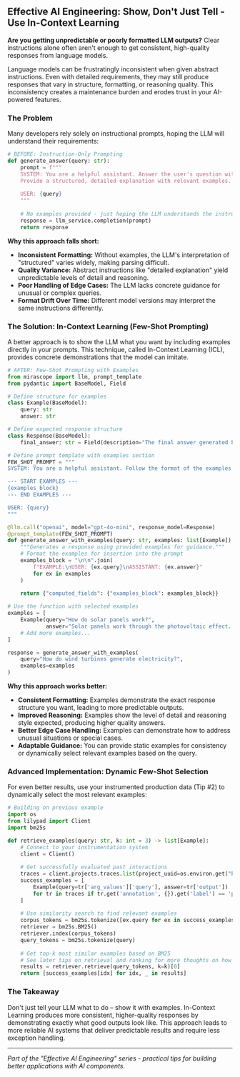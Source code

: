 ## Effective AI Engineering: Show, Don't Just Tell - Use In-Context Learning

**Are you getting unpredictable or poorly formatted LLM outputs?** Clear instructions alone often aren't enough to get consistent, high-quality responses from language models.

Language models can be frustratingly inconsistent when given abstract instructions. Even with detailed requirements, they may still produce responses that vary in structure, formatting, or reasoning quality. This inconsistency creates a maintenance burden and erodes trust in your AI-powered features.

### The Problem

Many developers rely solely on instructional prompts, hoping the LLM will understand their requirements:

```python
# BEFORE: Instruction-Only Prompting
def generate_answer(query: str):
    prompt = f"""
    SYSTEM: You are a helpful assistant. Answer the user's question with accurate information.
    Provide a structured, detailed explanation with relevant examples.
    
    USER: {query}
    """
    
    # No examples provided - just hoping the LLM understands the instructions
    response = llm_service.completion(prompt)
    return response
```

**Why this approach falls short:**

- **Inconsistent Formatting:** Without examples, the LLM's interpretation of "structured" varies widely, making parsing difficult.
- **Quality Variance:** Abstract instructions like "detailed explanation" yield unpredictable levels of detail and reasoning.
- **Poor Handling of Edge Cases:** The LLM lacks concrete guidance for unusual or complex queries.
- **Format Drift Over Time:** Different model versions may interpret the same instructions differently.

### The Solution: In-Context Learning (Few-Shot Prompting)

A better approach is to show the LLM what you want by including examples directly in your prompts. This technique, called In-Context Learning (ICL), provides concrete demonstrations that the model can imitate.

```python
# AFTER: Few-Shot Prompting with Examples
from mirascope import llm, prompt_template
from pydantic import BaseModel, Field

# Define structure for examples
class Example(BaseModel):
    query: str
    answer: str

# Define expected response structure
class Response(BaseModel):
    final_answer: str = Field(description="The final answer generated by the assistant.")

# Define prompt template with examples section
FEW_SHOT_PROMPT = """
SYSTEM: You are a helpful assistant. Follow the format of the examples provided.

--- START EXAMPLES ---
{examples_block}
--- END EXAMPLES ---

USER: {query}
"""

@llm.call("openai", model="gpt-4o-mini", response_model=Response)
@prompt_template(FEW_SHOT_PROMPT)
def generate_answer_with_examples(query: str, examples: list[Example]):
    """Generates a response using provided examples for guidance."""
    # Format the examples for insertion into the prompt
    examples_block = "\n\n".join(
        f"EXAMPLE:\nUSER: {ex.query}\nASSISTANT: {ex.answer}"
        for ex in examples
    )
    
    return {"computed_fields": {"examples_block": examples_block}}

# Use the function with selected examples
examples = [
    Example(query="How do solar panels work?", 
            answer="Solar panels work through the photovoltaic effect. When sunlight hits the semiconductor materials in the panel, it knocks electrons loose, generating electricity. This direct current (DC) is then converted to alternating current (AC) for home use."),
    # Add more examples...
]

response = generate_answer_with_examples(
    query="How do wind turbines generate electricity?",
    examples=examples
)
```

**Why this approach works better:**

- **Consistent Formatting:** Examples demonstrate the exact response structure you want, leading to more predictable outputs.
- **Improved Reasoning:** Examples show the level of detail and reasoning style expected, producing higher quality answers.
- **Better Edge Case Handling:** Examples can demonstrate how to address unusual situations or special cases.
- **Adaptable Guidance:** You can provide static examples for consistency or dynamically select relevant examples based on the query.

### Advanced Implementation: Dynamic Few-Shot Selection

For even better results, use your instrumented production data (Tip #2) to dynamically select the most relevant examples:

```python
# Building on previous example
import os
from lilypad import Client
import bm25s

def retrieve_examples(query: str, k: int = 3) -> list[Example]:
    # Connect to your instrumentation system
    client = Client()
    
    # Get successfully evaluated past interactions
    traces = client.projects.traces.list(project_uuid=os.environ.get("PROJECT_ID"))
    success_examples = [
        Example(query=tr['arg_values']['query'], answer=tr['output'])
        for tr in traces if tr.get('annotation', {}).get('label') == 'pass'
    ]
    
    # Use similarity search to find relevant examples
    corpus_tokens = bm25s.tokenize([ex.query for ex in success_examples])
    retriever = bm25s.BM25()
    retriever.index(corpus_tokens)
    query_tokens = bm25s.tokenize(query)
    
    # Get top-k most similar examples based on BM25
    # See later tips on retrieval and ranking for more thoughts on how to select examples!
    results = retriever.retrieve(query_tokens, k=k)[0]
    return [success_examples[idx] for idx, _ in results]
```

### The Takeaway

Don't just tell your LLM what to do – show it with examples. In-Context Learning produces more consistent, higher-quality responses by demonstrating exactly what good outputs look like. This approach leads to more reliable AI systems that deliver predictable results and require less exception handling.

---
*Part of the "Effective AI Engineering" series - practical tips for building better applications with AI components.*